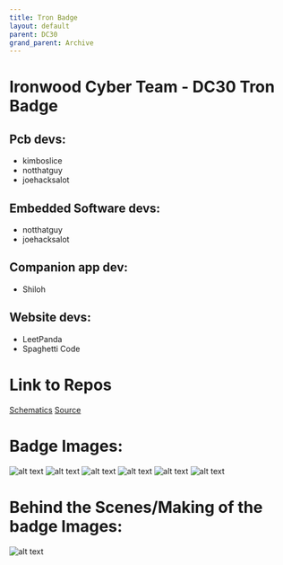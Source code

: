 ```yaml
---
title: Tron Badge
layout: default
parent: DC30
grand_parent: Archive
---
```


# Ironwood Cyber Team - DC30  Tron Badge  

## Pcb devs:
- kimboslice
- notthatguy
- joehacksalot

## Embedded Software devs:
- notthatguy
- joehacksalot

## Companion app dev: 
- Shiloh

## Website devs:
- LeetPanda
- Spaghetti Code  

# Link to Repos
[Schematics](https://github.com/Ironwood-Cyber/dc30-badge-hw)
[Source](TODO)

# Badge Images:
![alt text](images/badge_back_cyan.jpg)
![alt text](images/badge_cyan_dark_room.jpg)
![alt text](images/badge_lanyard_holder_cyan.jpg)
![alt text](images/badge_off_lit_room.jpg)
![alt text](images/badge_rainbow_dark_room.jpg)
![alt text](images/badge_without_inner_ring_diffuser.jpg)

# Behind the Scenes/Making of the badge Images:
![alt text](making_of_badge.jpg)
